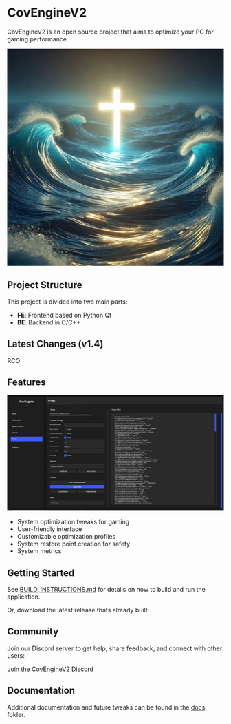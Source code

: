 # CovEngineV2

CovEngineV2 is an open source project that aims to optimize your PC for gaming performance.

![CovEngineV2 Screenshot](./image%20(2).png)

## Project Structure

This project is divided into two main parts:

- **FE**: Frontend based on Python Qt
- **BE**: Backend in C/C++

## Latest Changes (v1.4)

RCO

## Features

![CovEngineV2 Screenshot](./latestv1.5.PNG)

- System optimization tweaks for gaming
- User-friendly interface
- Customizable optimization profiles
- System restore point creation for safety
- System metrics

## Getting Started

See [BUILD_INSTRUCTIONS.md](./BUILD_INSTRUCTIONS.md) for details on how to build and run the application.

Or, download the latest release thats already built.

## Community

Join our Discord server to get help, share feedback, and connect with other users:

[Join the CovEngineV2 Discord](https://discord.gg/btHSfdSg)

## Documentation

Additional documentation and future tweaks can be found in the [docs](./docs) folder. 
